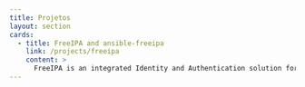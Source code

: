 ```yaml
---
title: Projetos
layout: section
cards:
  - title: FreeIPA and ansible-freeipa
    link: /projects/freeipa
    content: >
      FreeIPA is an integrated Identity and Authentication solution for Linux/UNIX networked environments. FreeIPA is an integrated security information management solution combining Linux (Fedora), 389 Directory Server, MIT Kerberos, NTP, DNS, Dogtag (Certificate System).
---
```

